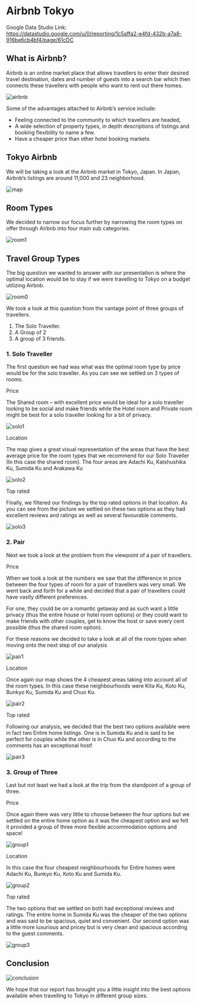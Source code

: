 # Airbnb Tokyo

Google Data Studio Link: https://datastudio.google.com/u/0/reporting/1c5affa2-e4fd-432b-a7a8-916be6cb4bf4/page/61cDC

## What is Airbnb?
Airbnb is an online market place that allows travellers to enter their desired travel destination, 
dates and number of guests into a search bar which then connects these travellers with people who want to rent out there homes.

![airbnb](/images/airbnb.jpg)

Some of the advantages attached to Airbnb’s service include:
- Feeling connected to the community to which travellers are headed, 
-	A wide selection of property types, in depth descriptions of listings and booking flexibility to name a few.
-	Have a cheaper price than other hotel booking markets 

## Tokyo Airbnb
We will be taking a look at the Airbnb market in Tokyo, Japan.
In Japan, Airbnb’s listings are around 11,000 and 23 neighborhood.

![map](/images/map.jpg)

## Room Types
We decided to narrow our focus further by narrowing  the room types on offer through Airbnb into four main sub categories.

![room1](/images/room1.jpg)

## Travel Group Types
The big question we wanted to answer with our presentation is where the optimal location would be to stay if we were travelling to Tokyo on a budget utilizing Airbnb. 

![room0](/images/room0.jpg)

We took a look at this question from the vantage point of three groups of travellers. 
1) The Solo Traveller. 
2) A Group of 2
3) A group of 3 friends. 

### 1. Solo Traveller
The first question we had was what was the optimal room type by price would be for the solo traveller. As you can see we settled on 3 types of rooms. 

Price

The Shared room – with excellent price would be ideal for a solo traveller looking to be social and make friends while the Hotel room and Private room might be best for a solo traveller looking for a bit of privacy. 

![solo1](/images/solo1.jpg)

Location

The map gives a great visual representation of the areas that have the best average price for the room types that we recommend for our Solo Traveller (In this case the shared room). 
The four areas are Adachi Ku, Katshushika Ku, Sumida Ku and Arakawa Ku

![solo2](/images/solo2.jpg)

Top rated

Finally, we filtered our findings by the top rated options in that location. 
As you can see from the picture we settled on these two options as they had excellent reviews and ratings as well as several favourable comments.

![solo3](/images/solo3.jpg)

### 2. Pair
Next we took a look at the problem from the viewpoint of a pair of travellers.

Price

When we took a look at the numbers we saw that the difference in price between the four types of room for a pair of travellers was very small. 
We went back and forth for a while and decided that a pair of travellers could have vastly different preferences. 

For one, they could be on a romantic getaway and as such want a little privacy (thus the entire house or hotel room options) or they could want to make friends with other couples, 
get to know the host or save every cent possible (thus the shared room option).  

For these reasons we decided to take a look at all of the room types when moving onto the next step of our analysis

![pair1](/images/pair1.jpg)

Location

Once again our map shows the 4 cheapest areas taking into account all of the room types. 
In this case these neighbourhoods were Kita Ku, Koto Ku, Bunkyo Ku, Sumida Ku and Chuo Ku.

![pair2](/images/pair2.jpg)

Top rated

Following our analysis, we decided that the best two options available were in fact two Entire home listings. 
One is in Sumida Ku and is said to be perfect for couples while the other is in Chuo Ku and according to the comments has an exceptional host!

![pair3](/images/pair3.jpg)

### 3. Group of Three

Last but not least we had a look at the trip from the standpoint of a group of three. 

Price

Once again there was very little to choose between the four options but we settled on the entire home option as it was the cheapest option and we felt it provided a group of three more flexible accommodation options and space!

![group1](/images/group1.jpg)

Location

In this case the four cheapest neighbourhoods for Entire homes were Adachi Ku, Bunkyo Ku, Koto Ku and Sumida Ku.

![group2](/images/group2.jpg)

Top rated

The two options that we settled on both had exceptional reviews and ratings. 
The entire home in Sumida Ku was the cheaper of the two options and was said to be spacious, quiet and convenient. 
Our second option was a little more luxurious and pricey but is very clean and spacious according to the guest comments. 

![group3](/images/group3.jpg)

## Conclusion

![conclusion](/images/conclusion.jpg)

We hope that our report has brought you a little insight into the best options available when travelling to Tokyo in different group sizes. 

